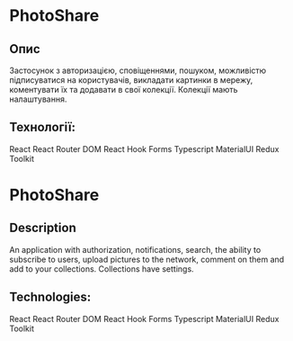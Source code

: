 # PhotoShare

## Опис

Застосунок з авторизацією, сповіщеннями, пошуком, можливістю підписуватися на користувачів, викладати картинки в мережу, коментувати їх та додавати в свої колекції. Колекції мають налаштування.

## Технології:

React
React Router DOM
React Hook Forms
Typescript
MaterialUI
Redux Toolkit

# PhotoShare

## Description

An application with authorization, notifications, search, the ability to subscribe to users, upload pictures to the network, comment on them and add to your collections. Collections have settings.

## Technologies:

React
React Router DOM
React Hook Forms
Typescript
MaterialUI
Redux Toolkit
